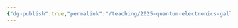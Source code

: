 ```yaml
---
{"dg-publish":true,"permalink":"/teaching/2025-quantum-electronics-gallmann/script-and-notes/","dgPassFrontmatter":true,"noteIcon":"","updated":"2025-01-18T14:19:30.127+01:00"}
---
```


